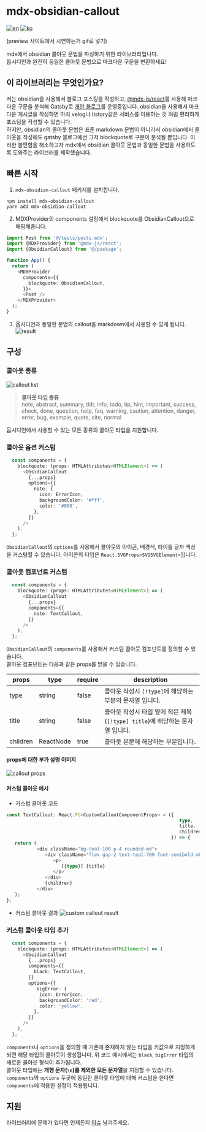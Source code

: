 # mdx-obsidian-callout
[![en](https://img.shields.io/badge/lang-en-7952F6.svg)](https://github.com/milk717/mdx-obsidian-callout#readme)
[![ko](https://img.shields.io/badge/lang-ko-55BCBB.svg)](https://github.com/milk717/mdx-obsidian-callout/blob/main/docs/README-KR.md)

(preview 사이트에서 시연하는거 gif로 넣기)

mdx에서 obsidian 콜아웃 문법을 파싱하기 위한 라이브러리입니다.  
옵시디언과 완전히 동일한 콜아웃 문법으로 마크다운 구문을 변환하세요!

## 이 라이브러리는 무엇인가요?
저는 obsidian을 사용해서 블로그 포스팅을 작성하고, 
[@mdx-js/react](https://www.npmjs.com/package/@mdx-js/react)를 사용해 마크다운 구문을 분석해 
Gatsby로 [개인 블로그](https://www.milk717.com/)를 운영중입니다. 
obsidian을 사용해서 마크다운 게시글을 작성하면 마치 velog나 tistory같은 서비스를 이용하는 것 처럼 편리하게 포스팅을 작성할 수 있습니다.  
하지만, obsidian의 콜아웃 문법은 표준 markdown 문법이 아니라서 obsidian에서 콜아웃을 작성해도 gatsby 블로그에선 그저 blockquote로 구문이 분석될 뿐입니다.
이러한 불편함을 해소하고자 mdx에서 obsidian 콜아웃 문법과 동일한 문법을 사용하도록 도와주는 라이브러를 제작했습니다.

## 빠른 시작
1. `mdx-obsidian-callout` 패키지를 설치합니다.
```shell
npm install mdx-obsidian-callout
yarn add mdx-obsidian-callout
```
2. MDXProvider의 components 설정에서 blockquote를 ObsidianCallout으로 매핑해줍니다.
```typescript jsx
import Post from '@/tests/posts.mdx';
import {MDXProvider} from '@mdx-js/react';
import {ObsidianCallout} from '@/package';

function App() {
  return (
    <MDXProvider
      components={{
        blockquote: ObsidianCallout,
      }}>
      <Post />
    </MDXProvider>
  );
}
```
3. 옵시디언과 동일한 문법의 callout을 markdown에서 사용할 수 있게 됩니다.
   ![result](https://github.com/milk717/mdx-obsidian-callout/assets/57657868/138600fc-26db-42c9-bbc5-a3c3fa40a601)

## 구성
### 콜아웃 종류
![callout list](https://github.com/milk717/mdx-obsidian-callout/assets/57657868/14c28d32-5399-423b-b3fd-19d3dda12afc)
> **콜아웃 타입 종류**  
> note, abstract, summary, tldr, info, todo, tip, hint, important, success, check, done, question, help, faq, warning, caution, attention, danger, error, bug, example, quote, cite, normal

옵시디언에서 사용할 수 있는 모든 종류의 콜아웃 타입을 지원합니다.  

### 콜아웃 옵션 커스텀
```typescript jsx
  const components = {
    blockquote: (props: HTMLAttributes<HTMLElement>) => (
      <ObsidianCallout
        {...props}
        options={{
          note: {
            icon: ErrorIcon,
            backgroundColor: '#fff',
            color: '#000',
          },
        }}
      />
    ),
  };
```
`ObsidianCallout`의 `options`를 사용해서 콜아웃의 아이콘, 배경색, 타이틀 글자 색상을 커스텀할 수 있습니다.
아이콘의 타입은 `React.SVGProps<SVGSVGElement>`입니다.
### 콜아웃 컴포넌트 커스텀
```typescript jsx
  const components = {
    blockquote: (props: HTMLAttributes<HTMLElement>) => (
      <ObsidianCallout
        {...props}
        components={{
          note: TextCallout,
        }}
      />
    ),
  };
```
`ObsidianCallout`의 `components`를 사용해서 커스텀 콜아웃 컴포넌트를 정의할 수 있습니다.  
콜아웃 컴포넌트는 다음과 같은 props를 받을 수 있습니다.

| props    | type      | require | description                                          |
|----------|-----------|---------|------------------------------------------------------|
| type     | string    | false   | 콜아웃 작성시 `[!type]`에 해당하는 부분의 문자열 입니다.                 |
| title    | string    | false   | 콜아웃 작성시 타입 옆에 적은 제목 (`[!type] title`)에 해당하는 문자열 입니다. |
| children | ReactNode | true    | 콜아웃 본문에 해당하는 부분입니다.                                  |

#### props에 대한 부가 설명 이미지
![callout props](https://github.com/milk717/mdx-obsidian-callout/assets/57657868/359631e2-a086-46fd-971a-f658c9854439)

#### 커스텀 콜아웃 예시
- 커스텀 콜아웃 코드
```typescript jsx
const TextCallout: React.FC<CustomCalloutComponentProps> = ({
                                                               type,
                                                               title,
                                                               children,
                                                            }) => {
   return (
           <div className="bg-teal-100 p-4 rounded-md">
              <div className="flex gap-2 text-teal-700 font-semibold mb-4">
                 <p>
                    [{type}] {title}
                 </p>
              </div>
              {children}
           </div>
   );
};
```
- 커스텀 콜아웃 결과
![custom callout result](https://github.com/milk717/mdx-obsidian-callout/assets/57657868/b8699629-35b6-4359-9963-4b73df6ffb6c)
### 커스텀 콜아웃 타입 추가
```typescript jsx
  const components = {
    blockquote: (props: HTMLAttributes<HTMLElement>) => (
      <ObsidianCallout
        {...props}
        components={{
          black: TextCallout,
        }}
        options={{
           bigError: {
            icon: ErrorIcon,
            backgroundColor: 'red',
            color: 'yellow',
          },
        }}
      />
    ),
  };
```
`components`나 `options`을 정의할 때 기존에 존재하지 않는 타입을 키값으로 지정하게 되면 해당 타입의 콜아웃이 생성됩니다.
위 코드 예시에서는 `black`, `bigError` 타입의 새로운 콜아웃 형식이 추가됩니다.  
콜아웃 타입에는 **개행 문자(`\n`)를 제외한 모든 문자열**을 지정할 수 있습니다.
`components`와 `options` 두곳에 동일한 콜아웃 타입에 대해 커스텀을 한다면 `components`에 적용한 설정이 적용됩니다.
## 지원
라이브러리에 문제가 있다면 언제든지 [이슈](https://github.com/milk717/mdx-obsidian-callout/issues) 남겨주세요.
